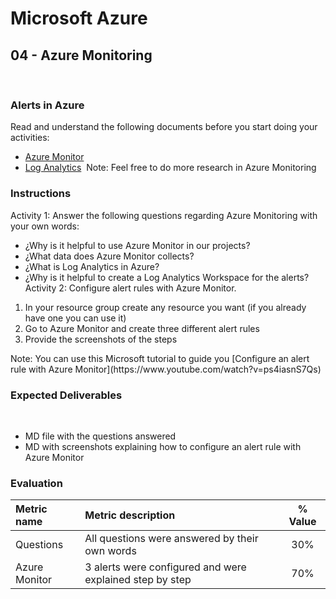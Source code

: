 # Microsoft Azure
## 04 - Azure Monitoring
​
### Alerts in Azure
Read and understand the following documents before you start doing your activities:
* [Azure Monitor](https://docs.microsoft.com/es-es/azure/azure-monitor/overview)
* [Log Analytics](https://docs.microsoft.com/en-us/azure/azure-monitor/logs/log-analytics-tutorial)
​
Note: Feel free to do more research in Azure Monitoring

### Instructions
Activity 1: Answer the following questions regarding Azure Monitoring with your own words:
* ¿Why is it helpful to use Azure Monitor in our projects?
* ¿What data does Azure Monitor collects?
* ¿What is Log Analytics in Azure?
* ¿Why is it helpful to create a Log Analytics Workspace for the alerts?
​
Activity 2: Configure alert rules with Azure Monitor.
<ol>
<li>In your resource group create any resource you want (if you already have one you can use it)</li>
<li>Go to Azure Monitor and create three different alert rules</li>
<li>Provide the screenshots of the steps</li>
</ol>
Note: You can use this Microsoft tutorial to guide you [Configure an alert rule with Azure Monitor](https://www.youtube.com/watch?v=ps4iasnS7Qs)

### Expected Deliverables
​
* MD file with the questions answered
* MD with screenshots explaining how to configure an alert rule with Azure Monitor
​
### Evaluation

| Metric name        | Metric description                                | % Value |
|:------------------ |:--------------------------------------------------|:--:|
| Questions | All questions were answered by their own words  | 30% |
| Azure Monitor | 3 alerts were configured and were explained step by step | 70% |
